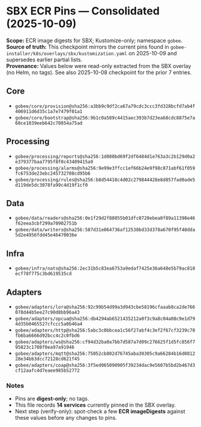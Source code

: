 # SBX ECR Pins — Consolidated (2025-10-09)

**Scope:** ECR image digests for SBX; Kustomize-only; namespace `gobee`.  
**Source of truth:** This checkpoint mirrors the current pins found in `gobee-installer/k8s/overlays/sbx/kustomization.yaml` on 2025-10-09 and supersedes earlier partial lists.  
**Provenance:** Values below were read-only extracted from the SBX overlay (no Helm, no tags). See also 2025-10-08 checkpoint for the prior 7 entries.

## Core
- `gobee/core/provision@sha256:a3bb9c9df2ca67a79cdc3ccc3fd328bcfd7ab4f406911d6d35c1a7e7479f01a1`
- `gobee/core/bootstrap@sha256:9b1c0a589c4415aec393b7d23ea68cdc8875e7a60ce1039eeb642c70854a75ad`

## Processing
- `gobee/processing/reports@sha256:1d080bd69f2df6484d1e763a3c2b129d0a2e379377baa7795f8f0c43409415a9`
- `gobee/processing/alarms@sha256:9e99e3ffcc1ef66b24e9f98c871abf61f059fc6753de23ebc245732708cd95b6`
- `gobee/processing/rules@sha256:b8d54418c4d02c279844428e8d857fad0ade5d119de5dc3078fa99c4d19f1cf0`

## Data
- `gobee/data/readers@sha256:0e1f29d2f88055b01dfc0720ebea0f89a11398e46f62eea3cbf299a70902751b`
- `gobee/data/writers@sha256:587d31e064736af12538bd33d378a670f95f48dda5d2e4956fdd45e46470036e`

## Infra
- `gobee/infra/nats@sha256:2ec31b5c83ea6753a9edaf7425e36a648e5b79ac810ecf78f775c3bd619535cd`

## Adapters
- `gobee/adapters/lora@sha256:92c99b54d99a3d943cbe58196cfaaab8ca2de766078d44b5ee27c90d8bb96a43`
- `gobee/adapters/opcua@sha256:db4294ab6521435212a0f3c9a8c04a08c9e1d794d35b0465527cfccc5a0b46a4`
- `gobee/adapters/http@sha256:5abc3c0bbcea1c56f27abf4c3ef2f67cf3239c70fb6ba6666d92bcc4c2c0fbd6`
- `gobee/adapters/ws@sha256:cf94d32ba0a7bb7d587a7d09c276625f1d5fc856f795823c1708f0ea97a91946`
- `gobee/adapters/mqtt@sha256:75052cb802d76745aba30305c9a66284b16d081228e34bb3dcc72128cd621f45`
- `gobee/adapters/coap@sha256:3f5ed065090905f39234dac9e5607b5bd2b467d3cf12aafc4d7eaee985b52772`

### Notes
- Pins are **digest-only**; no tags.
- This file records **14 services** currently pinned in the SBX overlay.
- Next step (verify-only): spot-check a few **ECR imageDigests** against these values before any changes to pins.

